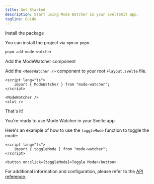 ```yaml
---
title: Get Started
description: Start using Mode Watcher in your SvelteKit app.
tagline: Guide
---
```


<script>
	import { Steps, Step } from "$lib/components";
</script>

<Steps>
<Step>Install the package</Step>

You can install the project via `npm` or `pnpm`.

```bash
pnpm add mode-watcher
```

<Step>Add the ModeWatcher component</Step>

Add the `<ModeWatcher />` component to your root `+layout.svelte` file.

```svelte {2,5}#add
<script lang="ts">
	import { ModeWatcher } from "mode-watcher";
</script>

<ModeWatcher />
<slot />
```

<Step>That's it!</Step>

You're ready to use Mode Watcher in your Svelte app.

Here's an example of how to use the `toggleMode` function to toggle the mode:

```svelte
<script lang="ts">
	import { toggleMode } from "mode-watcher";
</script>

<button on:click={toggleMode}>Toggle Mode</button>
```

For additional information and configuration, please refer to the [API reference](/docs/api-reference/mode-watcher).

</Steps>

